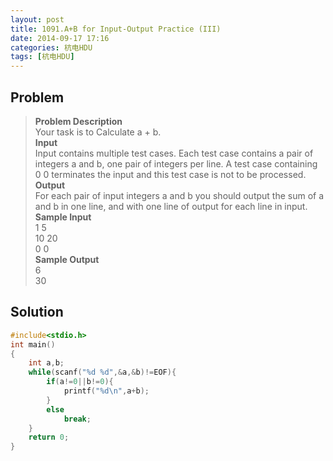 ```yaml
---
layout: post
title: 1091.A+B for Input-Output Practice (III)
date: 2014-09-17 17:16
categories: 杭电HDU
tags: [杭电HDU]
---
```

## Problem
>**Problem Description**  
Your task is to Calculate a + b.  
**Input**  
Input contains multiple test cases. Each test case contains a pair of integers a and b, one pair of integers per line. A test case containing 0 0 terminates the input and this test case is not to be processed.  
**Output**  
For each pair of input integers a and b you should output the sum of a and b in one line, and with one line of output for each line in input.   
**Sample Input**  
1 5  
10 20  
0 0  
**Sample Output**  
6  
30  

## Solution
```cpp
#include<stdio.h>
int main()
{
	int a,b;
    while(scanf("%d %d",&a,&b)!=EOF){
		if(a!=0||b!=0){
			printf("%d\n",a+b);
		}
		else
			break;
	}
	return 0;
}
```